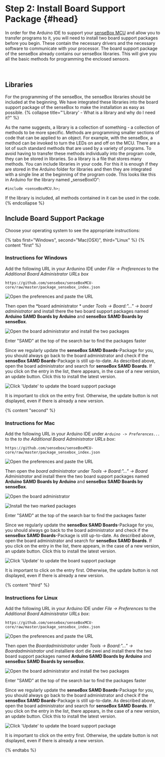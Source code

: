 # Step 2: Install Board Support Package {#head}

<div class="description">In order for the Arduino IDE to support your  <a href="../komponenten/sensebox-mcu.md">senseBox MCU</a> and allow you to transfer programs to it, you will need to install two board support packages before you begin. These contain the necessary drivers and the necessary software to communicate with your processor. The board support package of the senseBox already contains our senseBox libraries. This will give you all the basic methods for programming the enclosed sensors.
</div>
<div class="line">
    <br>
    <br>
</div>

## Libraries

For the programming of the senseBox, the senseBox libraries should be included at the beginning. We have integrated these libraries into the board support package of the senseBox to make the installation as easy as possible.
{% collapse title="'Library' - What is a library and why do I need it?" %}

As the name suggests, a library is a collection of something - a collection of methods to be more specific. Methods are programming smaller sections of code that can be applied to an object. For example, with the senseBox, a method can be invoked to turn the LEDs on and off on the MCU. There are a lot of such standard methods that are used by a variety of programs. To avoid having to transfer these methods individually into the program code, they can be stored in libraries. So a library is a file that stores many methods. You can include libraries in your code. For this it is enough if they are stored in the Arduino folder for libraries and then they are integrated with a single line at the beginning of the program code. This looks like this in Arduino for the library named „senseBoxIO“:

```arduino
#include <senseBoxMCU.h>;
```

If the library is included, all methods contained in it can be used in the code.
{% endcollapse %}

##  Include Board Support Package
Choose your operating system to see the appropriate instructions:

{% tabs first="Windows", second="Mac(OSX)", third="Linux" %}
{% content "first" %}
### Instructions for Windows

Add the following URL in your Ardunino IDE under *File -> Preferences* to the  *Additional Board Administrator URLs box*
```
https://github.com/sensebox/senseBoxMCU-core/raw/master/package_sensebox_index.json
```

![Open the preferences and paste the URL](../pictures/ardu/Ardu1.png)

Then open the *board administrator * under *Tools -> Board:"..." -> board administrator* and install there the two board support packages named
 **Arduino SAMD Boards by Arduino** and **senseBox SAMD Boards by senseBox**.

![Open the board administrator and install the two packages](../pictures/ardu/Ardu2.png)

<div class="box_info">
    <i class="fa fa-info fa-fw" aria-hidden="true" style="color: #42acf3;"></i>
    Enter "SAMD" at the top of the search bar to find the packages faster
</div>

Since we regularly update the **senseBox SAMD Boards**-Package for you, you should always go back to the board administrator and check if the  **senseBox SAMD Boards**-Package is still up-to-date. As described above, open the board administrator and search for **senseBox SAMD Boards**. If you click on the entry in the list, there appears, in the case of a new version, an update button. Click this to install the latest version.

![Click 'Update' to update the board support package](../pictures/ardu/update-b-s-p.png)

<div class="box_info">
    <i class="fa fa-info fa-fw" aria-hidden="true" style="color: #42acf3;"></i>
It is important to click on the entry first. Otherwise, the update button is not displayed, even if there is already a new version.
</div>

{% content "second" %}
### Instructions for Mac
Add the following URL in your Arduino IDE under  *`Arduino -> Preferences...`* to the  *to the Additional Board Administrator URLs box*:
```
https://github.com/sensebox/senseBoxMCU-core/raw/master/package_sensebox_index.json
```

![Open the preferences and paste the URL](../pictures/ardu/ardu_mac.png)

Then open the  *board administrator* under *Tools -> Board:"..." -> Board Administrator* and install there the two board support packages named  **Arduino SAMD Boards by Arduino** and **senseBox SAMD Boards by senseBox**.

![Open the board administrator](../pictures/ardu/ardu3_mac.png)

![Install the two marked packages](../pictures/ardu/ardu2_mac.png)


<div class="box_info">
    <i class="fa fa-info fa-fw" aria-hidden="true" style="color: #42acf3;"></i>
    Enter "SAMD" at the top of the search bar to find the packages faster
</div>

Since we regularly update the **senseBox SAMD Boards**-Package for you, you should always go back to the board administrator and check if the  **senseBox SAMD Boards**-Package is still up-to-date. As described above, open the board administrator and search for **senseBox SAMD Boards**. If you click on the entry in the list, there appears, in the case of a new version, an update button. Click this to install the latest version.

![Click 'Update' to update the board support package](../pictures/ardu/ardu_update_mac.png)

<div class="box_info">
    <i class="fa fa-info fa-fw" aria-hidden="true" style="color: #42acf3;"></i>
  It is important to click on the entry first. Otherwise, the update button is not displayed, even if there is already a new version.
</div>

{% content "third" %}
### Instructions for Linux

Add the following URL in your Arduino IDE under *File  -> Preferences* to the  *Additional Board Administrator URLs box*:
```
https://github.com/sensebox/senseBoxMCU-core/raw/master/package_sensebox_index.json
```

![Open the preferences and paste the URL](../pictures/ardu/Ardu1.png)

Then open the  *Boardadministrator* under *Tools -> Board:"..." -> Boardadministrator* und installiere dort die zwei and install there the two board support packages named  **Arduino SAMD Boards by Arduino** and **senseBox SAMD Boards by senseBox**.

![Open the board administrator and install the two packages](../pictures/ardu/Ardu2.png)

<div class="box_info">
    <i class="fa fa-info fa-fw" aria-hidden="true" style="color: #42acf3;"></i>
    Enter "SAMD" at the top of the search bar to find the packages faster
</div>

Since we regularly update the **senseBox SAMD Boards**-Package for you, you should always go back to the board administrator and check if the  **senseBox SAMD Boards**-Package is still up-to-date. As described above, open the board administrator and search for **senseBox SAMD Boards**. If you click on the entry in the list, there appears, in the case of a new version, an update button. Click this to install the latest version.

![Click 'Update' to update the board support package](../pictures/ardu/update-b-s-p.png)

<div class="box_info">
    <i class="fa fa-info fa-fw" aria-hidden="true" style="color: #42acf3;"></i>
  It is important to click on the entry first. Otherwise, the update button is not displayed, even if there is already a new version.
</div>

{% endtabs %}
